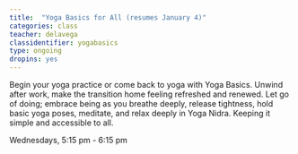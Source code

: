 ```yaml
---
title:  "Yoga Basics for All (resumes January 4)"
categories: class
teacher: delavega
classidentifier: yogabasics
type: ongoing
dropins: yes
---
```

Begin your yoga practice or come back to yoga with Yoga Basics. Unwind after work,
make the transition home feeling refreshed and renewed. Let go of doing; embrace
being as you breathe deeply, release tightness, hold basic yoga poses, meditate,
and relax deeply in Yoga Nidra. Keeping it simple and accessible to all.

Wednesdays, 5:15 pm - 6:15 pm
